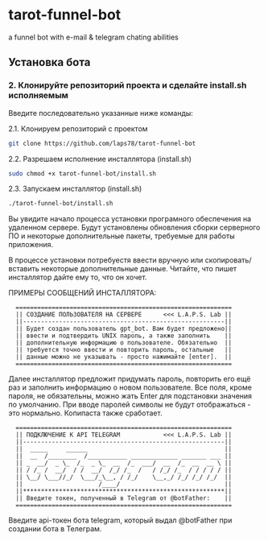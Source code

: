 # tarot-funnel-bot

a funnel bot with e-mail &amp; telegram chating abilities

## Установка бота

### 2. Клонируйте репозиторий проекта и сделайте install.sh исполняемым

Введите последовательно указанные ниже команды:

2.1. Клонируем репозиторий с проектом

```bash
git clone https://github.com/laps78/tarot-funnel-bot
```

2.2. Разрешаем исполнение инсталлятора (install.sh)

```bash
sudo chmod +x tarot-funnel-bot/install.sh
```

2.3. Запускаем инсталлятор (install.sh)

```bash
./tarot-funnel-bot/install.sh
```

Вы увидите начало процесса установки програмного обеспечения на удаленном сервере. Будут установлены обновления сборки серверного ПО и некоторые дополнительные пакеты, требуемые для работы приложения.

В процессе установки потребуестя ввести вручную или скопировать/вставить некоторые дополнительные данные. Читайте, что пишет инсталлятор дайте ему то, что он хочет.

ПРИМЕРЫ СООБЩЕНИЙ ИНСТАЛЛЯТОРА:

```
  ============================================================
  || СОЗДАНИЕ ПОЛЬЗОВАТЕЛЯ НА СЕРВЕРЕ      <<< L.A.P.S. Lab ||
  ||--------------------------------------------------------||
  || Будет создан пользователь gpt_bot. Вам будет предложено||
  || ввести и подтвердить UNIX пароль, а также заполнить    ||
  || дополнительную информацию о пользователе. Обязательно  ||
  || требуется точно ввести и повторить пароль, остальные   ||
  || данные можно не указывать - просто нажимайте [enter].  ||
  ============================================================
```

Далее инсталлятор предложит придумать пароль, повторить его ещё раз и заполнить информацию о новом пользователе. Все поля, кроме пароля, не обязательны, можно жать Enter для подстановки значения по умолчанию. При вводе паролей символы не будут отображаться - это нормально. Копипаста также сработает.

```
  ============================================================
  || ПОДКЛЮЧЕНИЕ К API TELEGRAM            <<< L.A.P.S. Lab ||
  ||--------------------------------------------------------||
  ||  _____     ______                                      ||
  ||  __  /________  /___________ _____________ _______ ___ ||
  || _  __/  _ \_  /_  _ \_  __  /_  ___/  __  /_  __  __ \ ||
  || / /_ /  __/  / /  __/  /_/ /_  /   / /_/ /_  / / / / / ||
  || \__/ \___//_/  \___/_\__, / /_/    \__,_/ /_/ /_/ /_/  ||
  ||                     /____/                             ||
  ||********************************************************||
  || Введите токен, полученный в Telegram от @botFather:    ||
  ============================================================
```

Введите api-токен бота telegram, который выдал @botFather при создании бота в Телеграм.
